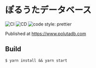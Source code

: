 # ぽるうたデータベース

![CI](https://github.com/YunosukeY/poluta-db/workflows/CI/badge.svg?branch=master)
![CD](https://github.com/YunosukeY/poluta-db/workflows/CD%20to%20github.io%20repo/badge.svg)
![code style: prettier](https://img.shields.io/badge/code_style-prettier-ff69b4.svg?style=flat-square)

Published at https://www.polutadb.com

## Build

```
$ yarn install && yarn start
```
